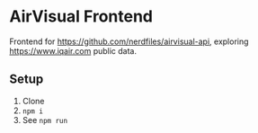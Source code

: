 # AirVisual Frontend

Frontend for https://github.com/nerdfiles/airvisual-api, exploring https://www.iqair.com public data.

## Setup

1. Clone
2. `npm i`
3. See `npm run`
